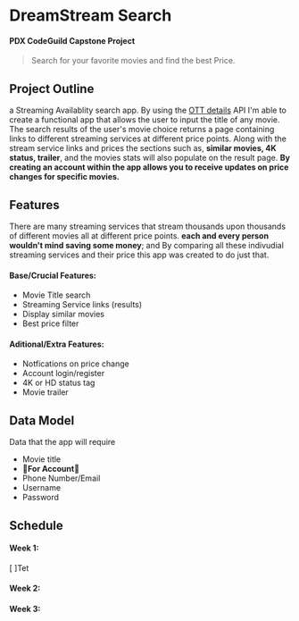 # DreamStream Search
#### PDX CodeGuild Capstone Project
> Search for your favorite movies and find the best Price.
## Project Outline
a Streaming Availablity search app. By using the [OTT details](https://rapidapi.com/gox-ai-gox-ai-default/api/ott-details/details) API I'm able to create a functional app that allows the user to input the title of any movie. The search results of the user's movie choice returns a page containing links to different streaming services at different price points. Along with the stream service links and prices the sections such as, **similar movies, 4K status, trailer**, and the movies stats will also populate on the result page. **By creating an account within the app allows you to receive updates on price changes for specific movies.**
## Features
There are many streaming services that stream thousands upon thousands of different movies all at different price points. **each and every person wouldn't mind saving some money**; and By comparing all these indivudial streaming services and their price this app was created to do just that.
#### Base/Crucial Features:
- Movie Title search
- Streaming Service links (results)
- Display similar movies
- Best price filter
#### Aditional/Extra Features:
- Notfications on price change
- Account login/register
- 4K or HD status tag
- Movie trailer
## Data Model
Data that the app will require
- Movie title
- :small_red_triangle_down:**For Account**:small_red_triangle_down:
- Phone Number/Email
- Username
- Password
## Schedule
#### Week 1:
[ ]Tet
#### Week 2:
#### Week 3:

